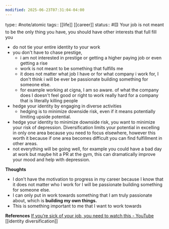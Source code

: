 ```yaml
---
modified: 2025-06-23T07:31:04-04:00
---
```

type:: #note/atomic
tags:: [[life]] [[career]]
status:: #🟨
Your job is not meant to be the only thing you have, you should have other interests that full fill you

- do not tie your entire identity to your work
- you don't have to chase prestige,
	- i am not interested in prestige or getting a higher paying job or even getting a rise
	- work is not meant to be something that fulfills me
	- it does not matter what job I have or for what company i work for, I don't think i will be ever be passionate building something for someone else.
	- for example working at cigna, I am so aware. of what the company does I doesn't feel good or right to work really hard for a company that is literally killing people
- hedge your identity by engaging in diverse activities
	-  hedging is to minimize downside risk, even if it means potentially limiting upside potential.
- hedge your identity to minimize downside risk, you want to minimize your risk of depression. Diversification limits your potential in excelling in only one area because you need to focus elsewhere, however this worth it because if one area becomes difficult you can find fulfillment in other areas.
- not everything will be going well, for example you could have a bad day at work but maybe hit a PR at the gym, this can dramatically improve your mood and help with depression.

**Thoughts**
- I don't have the motivation to progress in my career because I know that it does not matter who I work for I will be passionate building something for someone else.
- I can only put in work towards something that I am truly passionate about, which is **building my own things.**
- This is something important to me that I want to work towards

**References**
[If you’re sick of your job, you need to watch this - YouTube](https://www.youtube.com/watch?v=Zl0EfP33v0k&t=1280s)
[[identity diversification]]
